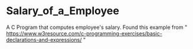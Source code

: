 # Salary_of_a_Employee
A C Program that computes employee's salary.
Found this example from " https://www.w3resource.com/c-programming-exercises/basic-declarations-and-expressions/ "
